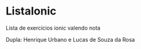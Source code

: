 # ListaIonic
Lista de exercícios ionic valendo nota

Dupla: Henrique Urbano e Lucas de Souza da Rosa
